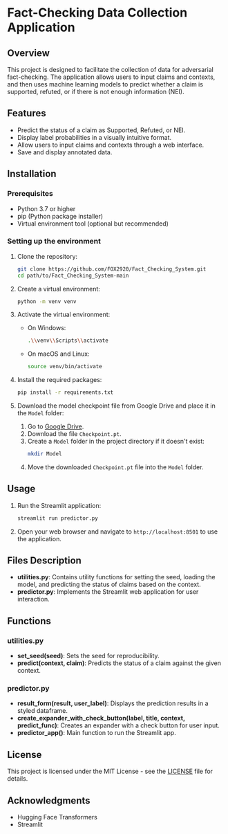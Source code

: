 # Fact-Checking Data Collection Application

## Overview

This project is designed to facilitate the collection of data for adversarial fact-checking. The application allows users to input claims and contexts, and then uses machine learning models to predict whether a claim is supported, refuted, or if there is not enough information (NEI). 

## Features

- Predict the status of a claim as Supported, Refuted, or NEI.
- Display label probabilities in a visually intuitive format.
- Allow users to input claims and contexts through a web interface.
- Save and display annotated data.

## Installation

### Prerequisites

- Python 3.7 or higher
- pip (Python package installer)
- Virtual environment tool (optional but recommended)

### Setting up the environment

1. Clone the repository:
    ```sh
    git clone https://github.com/FOX2920/Fact_Checking_System.git
    cd path/to/Fact_Checking_System-main
    ```

2. Create a virtual environment:
    ```sh
    python -m venv venv
    ```

3. Activate the virtual environment:
    - On Windows:
      ```sh
      .\\venv\\Scripts\\activate
      ```
    - On macOS and Linux:
      ```sh
      source venv/bin/activate
      ```

4. Install the required packages:
    ```sh
    pip install -r requirements.txt
    ```

5. Download the model checkpoint file from Google Drive and place it in the `Model` folder:
    1. Go to [Google Drive](https://drive.google.com/drive/u/0/folders/1zAjAad5J3obOJgioptqEcA-Ta9l5OTul?fbclid=IwAR0Qskn-DcTTrN_LhRd6uRs1LPwjhe5fjDWJuXEay9iuW07TKeijV3lDrJU).
    2. Download the file `Checkpoint.pt`.
    3. Create a `Model` folder in the project directory if it doesn't exist:
       ```sh
       mkdir Model
       ```
    4. Move the downloaded `Checkpoint.pt` file into the `Model` folder.

## Usage

1. Run the Streamlit application:
    ```sh
    streamlit run predictor.py
    ```

2. Open your web browser and navigate to `http://localhost:8501` to use the application.

## Files Description

- **utilities.py**: Contains utility functions for setting the seed, loading the model, and predicting the status of claims based on the context.
- **predictor.py**: Implements the Streamlit web application for user interaction.

## Functions

### utilities.py

- **set_seed(seed)**: Sets the seed for reproducibility.
- **predict(context, claim)**: Predicts the status of a claim against the given context.

### predictor.py

- **result_form(result, user_label)**: Displays the prediction results in a styled dataframe.
- **create_expander_with_check_button(label, title, context, predict_func)**: Creates an expander with a check button for user input.
- **predictor_app()**: Main function to run the Streamlit app.

## License

This project is licensed under the MIT License - see the [LICENSE](LICENSE) file for details.

## Acknowledgments

- Hugging Face Transformers
- Streamlit

